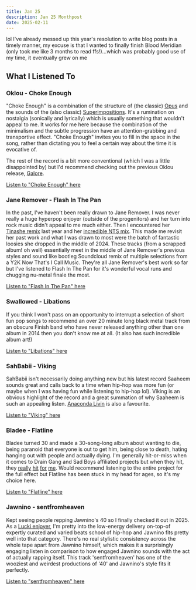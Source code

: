 ```yaml
---
title: Jan 25
description: Jan 25 Monthpost
date: 2025-02-11
---
```


lol I've already messed up this year's resolution to write blog posts in a timely manner, my excuse is that I wanted to finally finish Blood Meridian (only took me like 3 months to read ffs!)...which was probably good use of my time, it eventually grew on me

## What I Listened To

### Oklou - Choke Enough

"Choke Enough" is a combination of the structure of (the classic) [Opus](https://www.youtube.com/watch?v=iRA82xLsb_w) and the sounds of the (also classic) [Superimpositions](https://www.youtube.com/watch?v=34rVCn4ye4s). It's a rumination on nostalgia (sonically and lyrically) which is usually something that wouldn't appeal to me. It works for me here because the combination of the minimalism and the subtle progression have an attention-grabbing and transportive effect. "Choke Enough" invites you to fill in the space in the song, rather than dictating you to feel a certain way about the time it is evocative of. 

The rest of the record is a bit more conventional (which I was a little disappointed by) but I'd recommend checking out the previous Oklou release, [Galore](https://www.youtube.com/watch?v=BvlJ3keIJdw).

[Listen to "Choke Enough" here](https://www.youtube.com/watch?v=aX8-zPSZBVk)

### Jane Remover - Flash In The Pan

In the past, I've haven't been really drawn to Jane Remover. I was never really a huge hyperpop enjoyer (outside of the progenitors) and her turn into rock music didn't appeal to me much either. Then I encountered her [Tinashe remix](/blog/jun24/#nasty-match-my-tweak-remix-tinashe-jane-remover) last year and her [incredible NTS mix](https://www.youtube.com/watch?v=qe8d2WohZLI&t=659s). This made me revisit her past work and what I was drawn to most were the batch of fantastic loosies she dropped in the middle of 2024. These tracks (from a scrapped album! oh well) essentially meet in the middle of Jane Remover's previous styles and sound like bootleg Soundcloud remix of multiple selections from a Y2K Now That's I Call Music. They're all Jane Remover's best work so far but I've listened to Flash In The Pan for it's wonderful vocal runs and chugging nu-metal finale the most.

[Listen to "Flash In The Pan" here](https://www.youtube.com/watch?v=79sU9UXD5eA)

### Swallowed - Libations

If you think I won't pass on an opportunity to interrupt a selection of short fun pop songs to recommend an over 20 minute long black metal track from an obscure Finish band who have never released anything other than one album in 2014 then you don't know me at all. (It also has such incredible album art!)

[Listen to "Libations" here](https://www.youtube.com/watch?v=iXSlTtsuk3k)

### SahBabii - Viking

SahBabii isn't necessarily doing anything new but his latest record Saaheem sounds great and calls back to a time when hip-hop was more fun (or maybe when I was having fun while listening to hip-hop lol). Viking is an obvious highlight of the record and a great summation of why Saaheem is such an appealing listen. [Anaconda Livin](https://www.youtube.com/watch?v=Qa5Ndx3lVuE) is also a favourite.

[Listen to "Viking" here](https://www.youtube.com/watch?v=tG-5LELHZSY)

### Bladee - Flatline

Bladee turned 30 and made a 30-song-long album about wanting to die, being paranoid that everyone is out to get him, being close to death, hating hanging out with people and actually dying. I'm generally hit-or-miss when it comes to Drain Gang and Sad Boys affiliated projects but when they hit, they [really](https://www.youtube.com/watch?v=ibcvCQs_Seg) [hit](https://www.youtube.com/watch?v=HeLdS491PDo&list=OLAK5uy_mkNddmScDoLLohiuLLlUmxGToE9k_Axsg&index=1) [for](https://www.youtube.com/watch?v=YyFGbhQnEb8&list=OLAK5uy_nXuUCWaLuaXfrwL27OuDxcKFTZQPrv5K8) [me](https://www.youtube.com/watch?v=smVU37xAhY8&list=PLGeJR8ZOrTZeO3Lx45V5adfIMm5kP1638&index=1). Would recommend listening to the entire project for the full effect but Flatline has been stuck in my head for ages, so it's my choice here.

[Listen to "Flatline" here](https://www.youtube.com/watch?v=tG-5LELHZSY)

### Jawnino - sentfromheaven

Kept seeing people repping Jawnino's 40 so I finally checked it out in 2025. As a [Lucki enjoyer](https://www.youtube.com/watch?v=7-QK_1oHoiQ), I'm pretty into the low-energy delivery on-top-of expertly curated and varied beats school of hip-hop and Jawnino fits pretty well into that category. There's no real stylistic consistency across the whole tape apart from Jawnino himself, which makes it a surprisingly engaging listen in comparison to how engaged Jawnino sounds with the act of actually rapping itself. This track 'sentfromheaven' has one of the wooziest and weirdest productions of '40' and Jawnino's style fits it perfectly.

[Listen to "sentfromheaven" here](https://www.youtube.com/watch?v=40FWyb3l23w)
